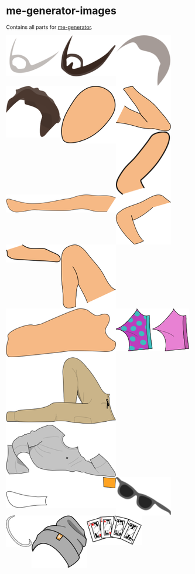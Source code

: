 # me-generator-images
Contains all parts for [me-generator](https://github.com/vladdeSV/me-generator).

<img src="./beard 3mm.svg" width="150" align="left">
<img src="./beard bigger.svg" width="150" align="left">
<img src="./hair 1cm.svg" width="150" align="left">
<img src="./hair roff.svg" width="150" align="left">
<img src="./head.svg" width="150" align="left">
<img src="./left arm.svg" width="150" align="left">
<img src="./left hand.svg" width="150" align="left">
<img src="./left leg.svg" width="300" align="left">
<img src="./right arm.svg" width="150" align="left">
<img src="./right hand.svg" width="150" align="left">
<img src="./right leg.svg" width="150" align="left">
<img src="./torso.svg" width="300" align="left">
<img src="./underwear 1.svg" width="100" align="left">
<img src="./underwear 2.svg" width="100" align="left">
<img src="./beige cargo pants.svg" width="300" align="left">
<img src="./ltt crewneck.svg" width="300" align="left">
<img src="./duality socks.svg" width="300" align="left">
<img src="./minibrills.svg" width="150" align="left">
<img src="./necklace.svg" width="70" align="left">
<img src="./ltt touke.svg" width="150" align="left">
<img src="./master of none.svg" width="150" align="left">
